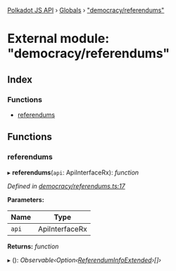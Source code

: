 [Polkadot JS API](../README.md) › [Globals](../globals.md) › ["democracy/referendums"](_democracy_referendums_.md)

# External module: "democracy/referendums"

## Index

### Functions

* [referendums](_democracy_referendums_.md#referendums)

## Functions

###  referendums

▸ **referendums**(`api`: ApiInterfaceRx): *function*

*Defined in [democracy/referendums.ts:17](https://github.com/polkadot-js/api/blob/cf01c41b33/packages/api-derive/src/democracy/referendums.ts#L17)*

**Parameters:**

Name | Type |
------ | ------ |
`api` | ApiInterfaceRx |

**Returns:** *function*

▸ (): *Observable‹Option‹[ReferendumInfoExtended](../classes/_type_referenduminfoextended_.referenduminfoextended.md)›[]›*
